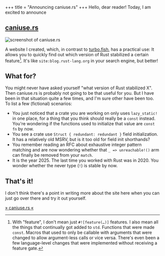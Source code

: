 +++
title = "Announcing caniuse.rs"
+++
Hello, dear reader! Today, I am excited to announce

## [caniuse.rs](https://caniuse.rs)

![screenshot of caniuse.rs](/img/caniuse_rs.png)

A website I created, which, in contrast to [turbo.fish](https://turbo.fish/),
has a practical use: It allows you to quickly find out which version of Rust
stabilized a certain feature[^1]. It's like `site:blog.rust-lang.org` in your
search engine, but better!

## What for?

You might never have asked yourself "what version of Rust stabilized X". Then
caniuse.rs is probably not going to be that useful for you. But I have been in
that situation quite a few times, and I'm sure other have been too. To list a
few (fictional) scenarios:

* You just noticed that a crate you are working on only uses `lazy_static!` in
  one place, for a thing that you think should really be a `const` instead.
  You're wondering if the functions used to initialize that value are `const fn`
  by now.
* You see a crate use `Struct { redundant: redundant }` field initialization. It
  has a relatively old MSRV, but is it too old for field init shorthands?
* You remember reading an RFC about exhaustive integer pattern matching and are
  now wondering whether that `_ => unreachable!()` arm can finally be removed
  from your `match`.
* It is the year 2025. The last time you worked with Rust was in 2020. You
  wonder whether the never type (`!`) is stable by now.

## That's it!

I don't think there's a point in writing more about the site here when you can
just go over there and try it out yourself.

[» caniuse.rs «](https://caniuse.rs/)

[^1]: With "feature", I don't mean just `#![feature(…)]` features. I also mean
all the things that continually got added to `std`. Functions that were made
`const`. Macros that used to only be callable with arguments that were changed
to allow argument-less calls or vice versa. There's even been a few
language-level changes that were implemented without receiving a feature gate.
